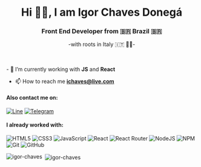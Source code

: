 <h1 align="center">Hi 👋🏻, I am Igor Chaves Donegá</h1>
<h3 align="center">Front End Developer from 🇧🇷 Brazil 🇧🇷</h3>
<p align="center">-with roots in Italy 🇮🇹 🤌🏻-</p>
<br><br>
- 🌱 I’m currently working with <b>JS</b> and <b>React</b>

- 📫 How to reach me **ichaves@live.com**

#### Also contact me on:
[![Line](https://img.shields.io/badge/Line-00C300?style=for-the-badge&logo=line&logoColor=white)](https://line.me/ti/p/5FTYGwIpal)
[![Telegram](https://img.shields.io/badge/Telegram-2CA5E0?style=for-the-badge&logo=telegram&logoColor=white)](https://t.me/igor_chaves)

#### I already worked with:
![HTML5](https://img.shields.io/badge/html5-%23E34F26.svg?style=for-the-badge&logo=html5&logoColor=white)
![CSS3](https://img.shields.io/badge/css3-%231572B6.svg?style=for-the-badge&logo=css3&logoColor=white)
![JavaScript](https://img.shields.io/badge/javascript-%23323330.svg?style=for-the-badge&logo=javascript&logoColor=%23F7DF1E)
![React](https://img.shields.io/badge/react-%2320232a.svg?style=for-the-badge&logo=react&logoColor=%2361DAFB)
![React Router](https://img.shields.io/badge/React_Router-CA4245?style=for-the-badge&logo=react-router&logoColor=white)
![NodeJS](https://img.shields.io/badge/node.js-6DA55F?style=for-the-badge&logo=node.js&logoColor=white)
![NPM](https://img.shields.io/badge/NPM-%23CB3837.svg?style=for-the-badge&logo=npm&logoColor=white)
![Git](https://img.shields.io/badge/git-%23F05033.svg?style=for-the-badge&logo=git&logoColor=white)
![GitHub](https://img.shields.io/badge/github-%23121011.svg?style=for-the-badge&logo=github&logoColor=white)
<!-- FULL LIST OF BADGES BELLOW --!>
<!-- https://github.com/Ileriayo/markdown-badges?tab=readme-ov-file -->


<p><img align="left" src="https://github-readme-stats.vercel.app/api/top-langs?username=igor-chaves&show_icons=true&locale=en&layout=compact" alt="igor-chaves" /></p>

<p>&nbsp;<img align="center" src="https://github-readme-stats.vercel.app/api?username=igor-chaves&show_icons=true&locale=en" alt="igor-chaves" /></p>
